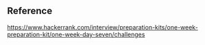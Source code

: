 ## Reference
https://www.hackerrank.com/interview/preparation-kits/one-week-preparation-kit/one-week-day-seven/challenges